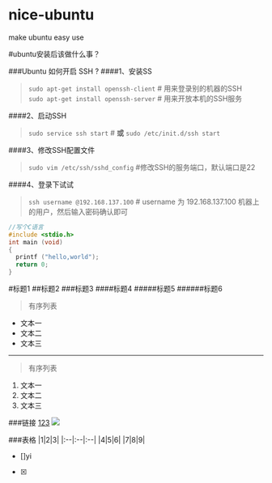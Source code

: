 # nice-ubuntu
make ubuntu easy use


#ubuntu安装后该做什么事？

###Ubuntu 如何开启 SSH ?
####1、安装SS
>`sudo apt-get install openssh-client`   # 用来登录别的机器的SSH  
`sudo apt-get install openssh-server`   # 用来开放本机的SSH服务

####2、启动SSH
>`sudo service ssh start`  # **或**   `sudo /etc/init.d/ssh start`

####3、修改SSH配置文件
>`sudo vim /etc/ssh/sshd_config`   #修改SSH的服务端口，默认端口是22

####4、登录下试试
>`ssh username @192.168.137.100`  # username 为 192.168.137.100 机器上的用户，然后输入密码确认即可

``` c
//写个C语言
#include <stdio.h>
int main (void)
{
  printf ("hello,world");
  return 0;
}
```

#标题1
##标题2
###标题3
####标题4
#####标题5
######标题6

>有序列表
- 文本一
- 文本二
- 文本三

****

>有序列表
1. 文本一
2. 文本二
3. 文本三


###链接
[123](www.baidu.com)
![](http://img.voidcn.com/vcimg/000/001/489/340_b66_519.jpg)


###表格
|1|2|3|
|:--|:--|:--|
|4|5|6|
|7|8|9|


- []yi
- [x]




